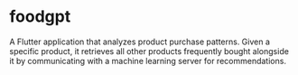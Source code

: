 # foodgpt

A Flutter application that analyzes product purchase patterns. Given a specific product, it retrieves all other products frequently bought alongside it by communicating with a machine learning server for recommendations.

